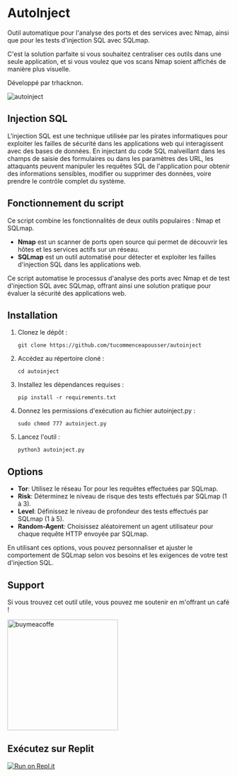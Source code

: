 # AutoInject

Outil automatique pour l'analyse des ports et des services avec Nmap, ainsi que pour les tests d'injection SQL avec SQLmap.

C'est la solution parfaite si vous souhaitez centraliser ces outils dans une seule application, et si vous voulez que vos scans Nmap soient affichés de manière plus visuelle.

Développé par trhacknon.

![autoinject](https://github.com/afsh4ck/autoinject/assets/132138425/330a7d75-1608-484f-93ab-af6f069b9cca)

## Injection SQL

L'injection SQL est une technique utilisée par les pirates informatiques pour exploiter les failles de sécurité dans les applications web qui interagissent avec des bases de données. En injectant du code SQL malveillant dans les champs de saisie des formulaires ou dans les paramètres des URL, les attaquants peuvent manipuler les requêtes SQL de l'application pour obtenir des informations sensibles, modifier ou supprimer des données, voire prendre le contrôle complet du système.

## Fonctionnement du script

Ce script combine les fonctionnalités de deux outils populaires : Nmap et SQLmap. 

- **Nmap** est un scanner de ports open source qui permet de découvrir les hôtes et les services actifs sur un réseau.
- **SQLmap** est un outil automatisé pour détecter et exploiter les failles d'injection SQL dans les applications web.

Ce script automatise le processus d'analyse des ports avec Nmap et de test d'injection SQL avec SQLmap, offrant ainsi une solution pratique pour évaluer la sécurité des applications web.

## Installation

1. Clonez le dépôt :
    ```
    git clone https://github.com/tucommenceapousser/autoinject
    ```

2. Accédez au répertoire cloné :
    ```
    cd autoinject
    ```

3. Installez les dépendances requises :
    ```
    pip install -r requirements.txt
    ```

4. Donnez les permissions d'exécution au fichier autoinject.py :
    ```
    sudo chmod 777 autoinject.py
    ```

5. Lancez l'outil :
    ```
    python3 autoinject.py
    ```

## Options

- **Tor**: Utilisez le réseau Tor pour les requêtes effectuées par SQLmap.
- **Risk**: Déterminez le niveau de risque des tests effectués par SQLmap (1 à 3).
- **Level**: Définissez le niveau de profondeur des tests effectués par SQLmap (1 à 5).
- **Random-Agent**: Choisissez aléatoirement un agent utilisateur pour chaque requête HTTP envoyée par SQLmap.

En utilisant ces options, vous pouvez personnaliser et ajuster le comportement de SQLmap selon vos besoins et les exigences de votre test d'injection SQL.

## Support

Si vous trouvez cet outil utile, vous pouvez me soutenir en m'offrant un café !

<a href="https://www.buymeacoffee.com/trhacknon" rel="nofollow"><img width="250" alt="buymeacoffe" src="https://camo.githubusercontent.com/cd9a722712fec4278ef95ff114b458897a37a52ef8129b6c833efcf8c66e2211/68747470733a2f2f63646e2e6275796d6561636f666665652e636f6d2f627574746f6e732f76322f64656661756c742d6f72616e67652e706e67" data-canonical-src="https://cdn.buymeacoffee.com/buttons/v2/default-orange.png" style="max-width: 100%;"></a>

## Exécutez sur Replit

[![Run on Repl.it](https://repl.it/badge/github/tucommenceapousser/autoinject)](https://repl.it/github/tucommenceapousser/autoinject)
